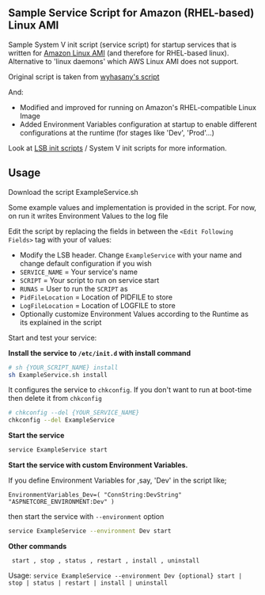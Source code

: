 
## Sample Service Script for Amazon (RHEL-based) Linux AMI 
Sample System V init script (service script) for startup services that is written for [Amazon Linux AMI] (and therefore for RHEL-based linux). Alternative to 'linux daemons' which AWS Linux AMI does not support.

Original script is taken from [wyhasany's script]

And:
- Modified and improved for running on Amazon's RHEL-compatible Linux Image
- Added Environment Variables configuration at startup to enable different configurations at the runtime (for stages like 'Dev', 'Prod'...)

Look at [LSB init scripts] / System V init scripts for more information.

## Usage


Download the script ExampleService.sh

Some example values and implementation is provided in the script. For now, on run it writes Environment Values to the log file


Edit the script by replacing the fields in between the `<Edit Following Fields>` tag with your of values:
* Modify the LSB header. Change `ExampleService` with your name and change default configuration if you wish
* `SERVICE_NAME` = Your service's name
* `SCRIPT` = Your script to run on service start
* `RUNAS` = User to run the `SCRIPT` as
* `PidFileLocation` = Location of PIDFILE to store
* `LogFileLocation` = Location of LOGFILE to store
* Optionally customize Environment Values according to the Runtime as its explained in the script

Start and test your service:

**Install the service to `/etc/init.d` with install command**
```sh
# sh {YOUR_SCRIPT_NAME} install
sh ExampleService.sh install
```
It configures the service to `chkconfig`.  If you don't want to run at boot-time then delete it from `chkconfig`
```sh
# chkconfig --del {YOUR_SERVICE_NAME}
chkconfig --del ExampleService
```

**Start the service**

```sh
service ExampleService start
```

**Start the service with custom Environment Variables.**

If you define Environment Variables for ,say, 'Dev' in the script like;

 `EnvironmentVariables_Dev=( "ConnString:DevString" "ASPNETCORE_ENVIRONMENT:Dev" )
`

then start the service with `--environment` option
```sh
service ExampleService --environment Dev start
```
**Other commands**

` start , stop , status , restart , install , uninstall`

Usage: 
  `service ExampleService --environment Dev {optional} start | stop | status | restart | install | uninstall`

[Amazon Linux AMI]: https://aws.amazon.com/amazon-linux-ami/
[wyhasany's script]: https://github.com/wyhasany/sample-service-script
[LSB init scripts]: https://wiki.debian.org/LSBInitScripts

